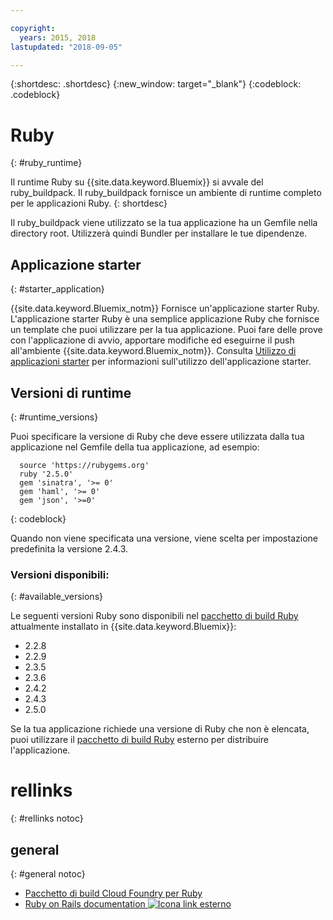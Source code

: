 ```yaml
---

copyright:
  years: 2015, 2018
lastupdated: "2018-09-05"

---
```


{:shortdesc: .shortdesc}
{:new_window: target="_blank"}
{:codeblock: .codeblock}

# Ruby
{: #ruby_runtime}

Il runtime Ruby su {{site.data.keyword.Bluemix}} si avvale del ruby_buildpack.
Il ruby_buildpack fornisce un ambiente di runtime completo per le applicazioni Ruby.
{: shortdesc}

Il ruby_buildpack viene utilizzato se la tua applicazione ha un Gemfile nella directory root. Utilizzerà quindi Bundler per installare le tue dipendenze.

## Applicazione starter
{: #starter_application}

{{site.data.keyword.Bluemix_notm}} Fornisce un'applicazione starter Ruby.  L'applicazione starter Ruby è una semplice applicazione Ruby che fornisce un template che puoi utilizzare per la tua applicazione. Puoi fare delle prove con l'applicazione di avvio, apportare modifiche ed eseguirne il push
all'ambiente {{site.data.keyword.Bluemix_notm}}.  Consulta [Utilizzo di applicazioni starter](../common/starter_app_usage.html) per informazioni sull'utilizzo dell'applicazione starter.

## Versioni di runtime
{: #runtime_versions}

Puoi specificare la versione di Ruby che deve essere utilizzata dalla tua applicazione nel Gemfile della tua applicazione, ad esempio:

```
  source 'https://rubygems.org'
  ruby '2.5.0'
  gem 'sinatra', '>= 0'
  gem 'haml', '>= 0'
  gem 'json', '>=0'
```
{: codeblock}

Quando non viene specificata una versione, viene scelta per impostazione predefinita la versione 2.4.3.

### Versioni disponibili:
{: #available_versions}

Le seguenti versioni Ruby sono disponibili nel [pacchetto
di build Ruby](https://github.com/cloudfoundry/ruby-buildpack/releases/tag/v1.7.15) attualmente installato
in {{site.data.keyword.Bluemix}}:

* 2.2.8
* 2.2.9
* 2.3.5
* 2.3.6
* 2.4.2
* 2.4.3
* 2.5.0

Se la tua applicazione richiede una versione di Ruby che non è elencata,
puoi utilizzare il [pacchetto
di build Ruby](https://github.com/cloudfoundry/ruby-buildpack) esterno per distribuire l'applicazione.

# rellinks
{: #rellinks notoc}
## general
{: #general notoc}
* [Pacchetto di build Cloud Foundry per Ruby](https://github.com/cloudfoundry/cf-buildpack-ruby)
* [Ruby on Rails documentation ![Icona link esterno](../../icons/launch-glyph.svg "Icona link esterno")](http://api.rubyonrails.org/)
